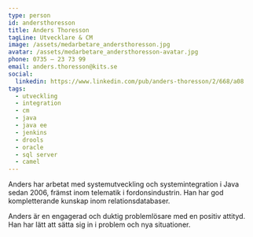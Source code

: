 ```yaml
---
type: person
id: andersthoresson
title: Anders Thoresson
tagLine: Utvecklare & CM
image: /assets/medarbetare_andersthoresson.jpg
avatar: /assets/medarbetare_andersthoresson-avatar.jpg
phone: 0735 – 23 73 99
email: anders.thoresson@kits.se
social:
  linkedin: https://www.linkedin.com/pub/anders-thoresson/2/668/a08
tags:
  - utveckling
  - integration
  - cm
  - java
  - java ee
  - jenkins
  - drools
  - oracle
  - sql server
  - camel
---
```


Anders har arbetat med systemutveckling och systemintegration i Java sedan 2006, främst inom telematik i fordonsindustrin. Han har god kompletterande kunskap inom relationsdatabaser.

Anders är en engagerad och duktig problemlösare med en positiv attityd. Han har lätt att sätta sig in i problem och nya situationer.
